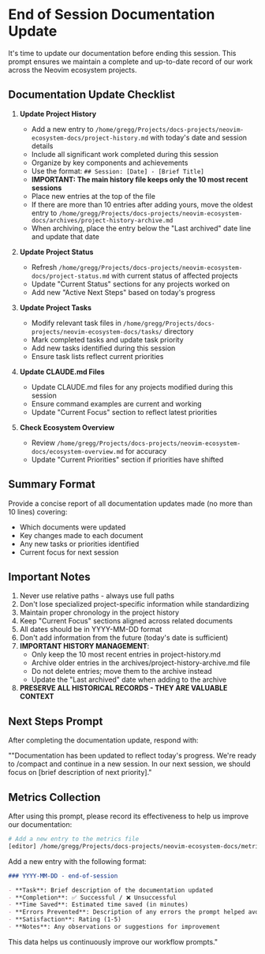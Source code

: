 # End of Session Documentation Update

It's time to update our documentation before ending this session. This prompt ensures we maintain a complete and up-to-date record of our work across the Neovim ecosystem projects.

## Documentation Update Checklist

1. **Update Project History**
   - Add a new entry to `/home/gregg/Projects/docs-projects/neovim-ecosystem-docs/project-history.md` with today's date and session details
   - Include all significant work completed during this session
   - Organize by key components and achievements
   - Use the format: `## Session: [Date] - [Brief Title]`
   - **IMPORTANT: The main history file keeps only the 10 most recent sessions**
   - Place new entries at the top of the file
   - If there are more than 10 entries after adding yours, move the oldest entry to `/home/gregg/Projects/docs-projects/neovim-ecosystem-docs/archives/project-history-archive.md`
   - When archiving, place the entry below the "Last archived" date line and update that date

2. **Update Project Status**
   - Refresh `/home/gregg/Projects/docs-projects/neovim-ecosystem-docs/project-status.md` with current status of affected projects
   - Update "Current Status" sections for any projects worked on
   - Add new "Active Next Steps" based on today's progress

3. **Update Project Tasks**
   - Modify relevant task files in `/home/gregg/Projects/docs-projects/neovim-ecosystem-docs/tasks/` directory
   - Mark completed tasks and update task priority
   - Add new tasks identified during this session
   - Ensure task lists reflect current priorities

4. **Update CLAUDE.md Files**
   - Update CLAUDE.md files for any projects modified during this session
   - Ensure command examples are current and working
   - Update "Current Focus" section to reflect latest priorities

5. **Check Ecosystem Overview**
   - Review `/home/gregg/Projects/docs-projects/neovim-ecosystem-docs/ecosystem-overview.md` for accuracy
   - Update "Current Priorities" section if priorities have shifted

## Summary Format

Provide a concise report of all documentation updates made (no more than 10 lines) covering:
- Which documents were updated
- Key changes made to each document
- Any new tasks or priorities identified
- Current focus for next session

## Important Notes

1. Never use relative paths - always use full paths
2. Don't lose specialized project-specific information while standardizing
3. Maintain proper chronology in the project history
4. Keep "Current Focus" sections aligned across related documents
5. All dates should be in YYYY-MM-DD format
6. Don't add information from the future (today's date is sufficient)
7. **IMPORTANT HISTORY MANAGEMENT**: 
   - Only keep the 10 most recent entries in project-history.md
   - Archive older entries in the archives/project-history-archive.md file
   - Do not delete entries; move them to the archive instead
   - Update the "Last archived" date when adding to the archive
8. **PRESERVE ALL HISTORICAL RECORDS - THEY ARE VALUABLE CONTEXT**

## Next Steps Prompt

After completing the documentation update, respond with:

""Documentation has been updated to reflect today's progress. We're ready to /compact and continue in a new session. In our next session, we should focus on [brief description of next priority]."

## Metrics Collection

After using this prompt, please record its effectiveness to help us improve our documentation:

```bash
# Add a new entry to the metrics file
[editor] /home/gregg/Projects/docs-projects/neovim-ecosystem-docs/metrics/prompt-metrics.md
```

Add a new entry with the following format:

```markdown
### YYYY-MM-DD - end-of-session

- **Task**: Brief description of the documentation updated
- **Completion**: ✅ Successful / ❌ Unsuccessful
- **Time Saved**: Estimated time saved (in minutes)
- **Errors Prevented**: Description of any errors the prompt helped avoid
- **Satisfaction**: Rating (1-5)
- **Notes**: Any observations or suggestions for improvement
```

This data helps us continuously improve our workflow prompts."
